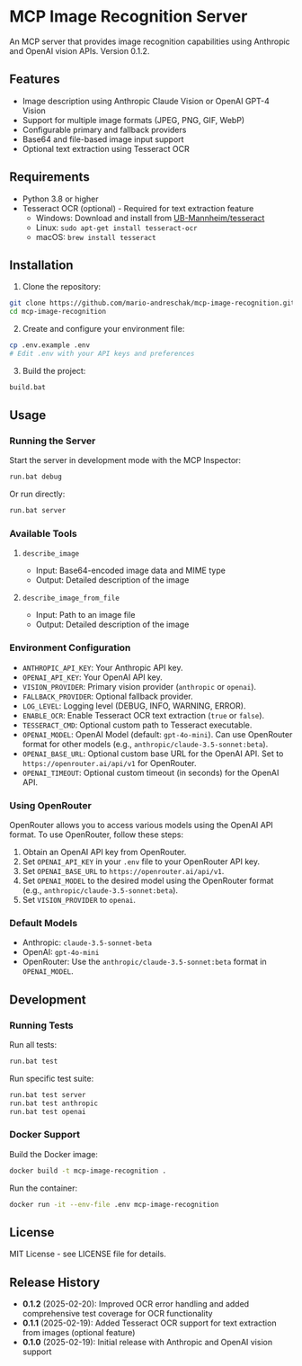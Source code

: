 # MCP Image Recognition Server

An MCP server that provides image recognition capabilities using Anthropic and OpenAI vision APIs. Version 0.1.2.

## Features

- Image description using Anthropic Claude Vision or OpenAI GPT-4 Vision
- Support for multiple image formats (JPEG, PNG, GIF, WebP)
- Configurable primary and fallback providers
- Base64 and file-based image input support
- Optional text extraction using Tesseract OCR

## Requirements

- Python 3.8 or higher
- Tesseract OCR (optional) - Required for text extraction feature
  - Windows: Download and install from [UB-Mannheim/tesseract](https://github.com/UB-Mannheim/tesseract/wiki)
  - Linux: `sudo apt-get install tesseract-ocr`
  - macOS: `brew install tesseract`

## Installation

1. Clone the repository:
```bash
git clone https://github.com/mario-andreschak/mcp-image-recognition.git
cd mcp-image-recognition
```

2. Create and configure your environment file:
```bash
cp .env.example .env
# Edit .env with your API keys and preferences
```

3. Build the project:
```bash
build.bat
```

## Usage

### Running the Server

Start the server in development mode with the MCP Inspector:
```bash
run.bat debug
```

Or run directly:
```bash
run.bat server
```

### Available Tools

1. `describe_image`
   - Input: Base64-encoded image data and MIME type
   - Output: Detailed description of the image

2. `describe_image_from_file`
   - Input: Path to an image file
   - Output: Detailed description of the image

### Environment Configuration

- `ANTHROPIC_API_KEY`: Your Anthropic API key.
- `OPENAI_API_KEY`: Your OpenAI API key.
- `VISION_PROVIDER`: Primary vision provider (`anthropic` or `openai`).
- `FALLBACK_PROVIDER`: Optional fallback provider.
- `LOG_LEVEL`: Logging level (DEBUG, INFO, WARNING, ERROR).
- `ENABLE_OCR`: Enable Tesseract OCR text extraction (`true` or `false`).
- `TESSERACT_CMD`: Optional custom path to Tesseract executable.
- `OPENAI_MODEL`: OpenAI Model (default: `gpt-4o-mini`). Can use OpenRouter format for other models (e.g., `anthropic/claude-3.5-sonnet:beta`).
- `OPENAI_BASE_URL`: Optional custom base URL for the OpenAI API.  Set to `https://openrouter.ai/api/v1` for OpenRouter.
- `OPENAI_TIMEOUT`: Optional custom timeout (in seconds) for the OpenAI API.

### Using OpenRouter

OpenRouter allows you to access various models using the OpenAI API format. To use OpenRouter, follow these steps:

1.  Obtain an OpenAI API key from OpenRouter.
2.  Set `OPENAI_API_KEY` in your `.env` file to your OpenRouter API key.
3.  Set `OPENAI_BASE_URL` to `https://openrouter.ai/api/v1`.
4.  Set `OPENAI_MODEL` to the desired model using the OpenRouter format (e.g., `anthropic/claude-3.5-sonnet:beta`).
5. Set `VISION_PROVIDER` to `openai`.

### Default Models

- Anthropic: `claude-3.5-sonnet-beta`
- OpenAI: `gpt-4o-mini`
- OpenRouter: Use the `anthropic/claude-3.5-sonnet:beta` format in `OPENAI_MODEL`.

## Development

### Running Tests

Run all tests:
```bash
run.bat test
```

Run specific test suite:
```bash
run.bat test server
run.bat test anthropic
run.bat test openai
```

### Docker Support

Build the Docker image:
```bash
docker build -t mcp-image-recognition .
```

Run the container:
```bash
docker run -it --env-file .env mcp-image-recognition
```

## License

MIT License - see LICENSE file for details.

## Release History

- **0.1.2** (2025-02-20): Improved OCR error handling and added comprehensive test coverage for OCR functionality
- **0.1.1** (2025-02-19): Added Tesseract OCR support for text extraction from images (optional feature)
- **0.1.0** (2025-02-19): Initial release with Anthropic and OpenAI vision support

